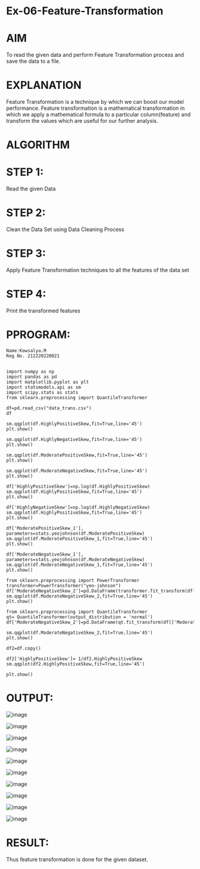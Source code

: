 # Ex-06-Feature-Transformation
# AIM
To read the given data and perform Feature Transformation process and save the data to a file.

# EXPLANATION
Feature Transformation is a technique by which we can boost our model performance. Feature transformation is a mathematical transformation in which we apply a mathematical formula to a particular column(feature) and transform the values which are useful for our further analysis.

# ALGORITHM
# STEP 1:
Read the given Data

# STEP 2:
Clean the Data Set using Data Cleaning Process

# STEP 3:
Apply Feature Transformation techniques to all the features of the data set

# STEP 4:
Print the transformed features

# PPROGRAM:
```
Name:Kowsalya.M
Reg No. 212220220021


import numpy as np
import pandas as pd
import matplotlib.pyplot as plt
import statsmodels.api as sm
import scipy.stats as stats
from sklearn.preprocessing import QuantileTransformer

df=pd.read_csv("data_trans.csv")
df

sm.qqplot(df.HighlyPositiveSkew,fit=True,line='45')
plt.show()

sm.qqplot(df.HighlyNegativeSkew,fit=True,line='45')
plt.show()

sm.qqplot(df.ModeratePositiveSkew,fit=True,line='45')
plt.show()

sm.qqplot(df.ModerateNegativeSkew,fit=True,line='45')
plt.show()

df['HighlyPositiveSkew']=np.log(df.HighlyPositiveSkew)
sm.qqplot(df.HighlyPositiveSkew,fit=True,line='45')
plt.show()

df['HighlyNegativeSkew']=np.log(df.HighlyNegativeSkew)
sm.qqplot(df.HighlyPositiveSkew,fit=True,line='45')
plt.show()

df['ModeratePositiveSkew_1'], parameters=stats.yeojohnson(df.ModeratePositiveSkew)
sm.qqplot(df.ModeratePositiveSkew_1,fit=True,line='45')
plt.show()

df['ModerateNegativeSkew_1'], parameters=stats.yeojohnson(df.ModerateNegativeSkew)
sm.qqplot(df.ModerateNegativeSkew_1,fit=True,line='45')
plt.show()

from sklearn.preprocessing import PowerTransformer
transformer=PowerTransformer("yeo-johnson")
df['ModerateNegativeSkew_2']=pd.DataFrame(transformer.fit_transform(df[['ModerateNegativeSkew']]))
sm.qqplot(df.ModerateNegativeSkew_2,fit=True,line='45')
plt.show()

from sklearn.preprocessing import QuantileTransformer
qt= QuantileTransformer(output_distribution = 'normal')
df['ModerateNegativeSkew_2']=pd.DataFrame(qt.fit_transform(df[['ModerateNegativeSkew']]))

sm.qqplot(df.ModerateNegativeSkew_2,fit=True,line='45')
plt.show()

df2=df.copy()

df2['HighlyPositiveSkew']= 1/df2.HighlyPositiveSkew
sm.qqplot(df2.HighlyPositiveSkew,fit=True,line='45')

plt.show()
```
# OUTPUT:
![image](https://user-images.githubusercontent.com/113497680/232675149-7437bd54-1fae-42f8-bea4-08750aa70b9c.png)

![image](https://user-images.githubusercontent.com/113497680/232675250-4a7bcce2-968b-41e8-89ec-3d5f9e407138.png)

![image](https://user-images.githubusercontent.com/113497680/232675286-027e6afd-7ec0-41d4-ba52-d40e64f477a2.png)

![image](https://user-images.githubusercontent.com/113497680/232675322-73eeb783-767b-4adb-931c-7a0e274d777e.png)

![image](https://user-images.githubusercontent.com/113497680/232675354-433d774e-0e35-4c11-aafa-c250d7ec852f.png)

![image](https://user-images.githubusercontent.com/113497680/232675395-3f1302d2-a60a-4429-ae4d-20b4874f0a7e.png)

![image](https://user-images.githubusercontent.com/113497680/232675432-6a96a00a-d253-45d3-b1f3-8a40dd10f02f.png)

![image](https://user-images.githubusercontent.com/113497680/232675473-a25df458-3585-4dd1-bcf2-123de2599052.png)

![image](https://user-images.githubusercontent.com/113497680/232675498-de4fd801-774b-4aaa-bd79-439616a1ef8c.png)

![image](https://user-images.githubusercontent.com/113497680/232675519-0adfe302-30b8-422a-91d5-7fe71df40fbd.png)

# RESULT:
Thus feature transformation is done for the given dataset.
